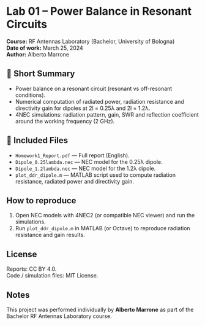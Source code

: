 # Lab 01 – Power Balance in Resonant Circuits

**Course:** RF Antennas Laboratory (Bachelor, University of Bologna)  
**Date of work:** March 25, 2024  
**Author:** Alberto Marrone

## 📌 Short Summary
- Power balance on a resonant circuit (resonant vs off-resonant conditions).  
- Numerical computation of radiated power, radiation resistance and directivity gain for dipoles at 2l = 0.25λ and 2l = 1.2λ.  
- 4NEC simulations: radiation pattern, gain, SWR and reflection coefficient around the working frequency (2 GHz).

## 📂 Included Files
- `Homework1_Report.pdf` — Full report (English).  
- `Dipole_0.25lambda.nec` — NEC model for the 0.25λ dipole.  
- `Dipole_1.2lambda.nec` — NEC model for the 1.2λ dipole.  
- `plot_ddr_dipole.m` — MATLAB script used to compute radiation resistance, radiated power and directivity gain.

## How to reproduce
1. Open NEC models with 4NEC2 (or compatible NEC viewer) and run the simulations.  
2. Run `plot_ddr_dipole.m` in MATLAB (or Octave) to reproduce radiation resistance and gain results.

## License
Reports: CC BY 4.0.  
Code / simulation files: MIT License.

## Notes
This project was performed individually by **Alberto Marrone** as part of the Bachelor RF Antennas Laboratory course.
